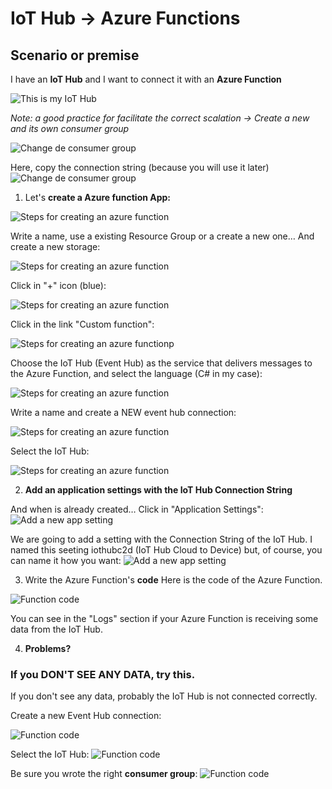 # IoT Hub -> Azure Functions

## Scenario or premise
I have an **IoT Hub** and I want to connect it with an **Azure Function**

![This is my IoT Hub](images/01_iothub.png)

*Note: a good practice for facilitate the correct scalation -> Create a new  and its own consumer group*

![Change de consumer group](images/01_consumergroup.png)


Here, copy the connection string (because you will use it later)
![Change de consumer group](images/02_connectionstring.png)


1. Let's **create a Azure function App:**

![Steps for creating an azure function](images/02_createAzureFunction.png)


Write a name, use a existing Resource Group or a create a new one… And create a new storage:

![Steps for creating an azure function](images/02_createAzureFunction2.png)


Click in "+" icon (blue):

![Steps for creating an azure function](images/02_createAzureFunction3.png)


Click in the link "Custom function":

![Steps for creating an azure functionp](images/02_createAzureFunction4.png)


Choose the IoT Hub  (Event Hub) as the service that delivers messages to the Azure Function, and select the language (C# in my case):

![Steps for creating an azure function](images/02_createAzureFunction5.png)


Write a name and create a NEW event hub connection:

![Steps for creating an azure function](images/02_createAzureFunction6.png)


Select the IoT Hub:

![Steps for creating an azure function](images/02_createAzureFunction7.png)


2. **Add an application settings with the IoT Hub Connection String**

And when is already created… Click in "Application Settings":
![Add a new app setting](images/03_appsettings.png)


We are going to add a setting with the Connection String of the IoT Hub.
I named this seeting iothubc2d (IoT Hub Cloud to Device) but, of course, you can name it how you want:
![Add a new app setting](images/03_appsettings1.png)


3. Write the Azure Function's **code**
Here is the code of the Azure Function.

![Function code](images/04_azurefunctioncode.png)


You can see in the "Logs" section if your Azure Function is receiving some data from the IoT Hub. 


4. **Problems?**
### If you DON'T SEE ANY DATA, try this.

If you don't see any data, probably the IoT Hub is not connected correctly.

Create a new Event Hub connection:

![Function code](images/05_problem1.png)


Select the IoT Hub:
![Function code](images/05_selectIoTHub.png)



Be sure you wrote the right  **consumer group**:
![Function code](images/05_consumergroup.png)
